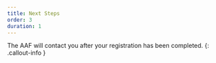 ```yaml
---
title: Next Steps
order: 3
duration: 1
---
```


The AAF will contact you after your registration has been completed.
{: .callout-info }